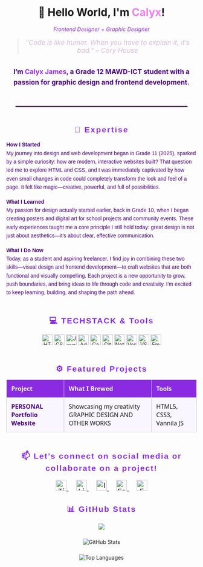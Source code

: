 <!-- Main Heading -->
<h1 align="center">
  👋 Hello World, I'm <span style="color: violet;">Calyx</span>!
</h1>

<p align="center" style="color:#8A2BE2; font-style: italic;">
  Frontend Designer + Graphic Designer
</p>

<!-- Inspiring/Funny Quote -->
<blockquote align="center" style="font-size: 1.1rem; color:#D8BFD8; font-style: italic; margin-top: 1rem; padding: 0 1rem;">
  "Code is like humor. When you have to explain it, it’s bad." – Cory House
</blockquote>

<!-- Intro Paragraph -->
<p align="center" style="font-weight: bold; font-size: 1.1rem; max-width: 90vw; margin: 2rem auto; color: #4b0082; line-height: 1.6;">
  I’m <span style="color: #9b30ff;">Calyx James</span>, a Grade 12 MAWD-ICT student with a passion for 
  <strong>graphic design</strong> and <strong>frontend development</strong>.
</p>

<hr style="border: 1px dotted violet; margin: 3rem auto; max-width: 90%;" />

<!-- Expertise Section -->
<h2 style="color: #8A2BE2; font-family: 'Verdana', sans-serif; letter-spacing: 0.12em; text-align: center; margin-bottom: 1rem;">
  🎯 Expertise
</h2>

<p style="max-width: 90vw; margin: 1rem auto; color: #4b0082; font-family: 'Verdana', sans-serif; line-height: 1.6;">
  <strong>How I Started</strong><br/>
  My journey into design and web development began in Grade 11 (2025), sparked by a simple curiosity: how are modern, interactive websites built? That question led me to explore HTML and CSS, and I was immediately captivated by how even small changes in code could completely transform the look and feel of a page. It felt like magic—creative, powerful, and full of possibilities.
</p>

<p style="max-width: 90vw; margin: 1rem auto; color: #4b0082; font-family: 'Verdana', sans-serif; line-height: 1.6;">
  <strong>What I Learned</strong><br/>
  My passion for design actually started earlier, back in Grade 10, when I began creating posters and digital art for school projects and community events. These early experiences taught me a core principle I still hold today: great design is not just about aesthetics—it’s about clear, effective communication.
</p>

<p style="max-width: 90vw; margin: 1rem auto 3rem auto; color: #4b0082; font-family: 'Verdana', sans-serif; line-height: 1.6;">
  <strong>What I Do Now</strong><br/>
  Today, as a student and aspiring freelancer, I find joy in combining these two skills—visual design and frontend development—to craft websites that are both functional and visually compelling. Each project is a new opportunity to grow, push boundaries, and bring ideas to life through code and creativity. I’m excited to keep learning, building, and shaping the path ahead.
</p>

<!-- Techstack & Tools -->
<h2 style="color:#8A2BE2; font-family: 'Verdana', sans-serif; letter-spacing: 0.1em; text-align:center; margin-bottom: 1rem;">
  💻 TECHSTACK & Tools
</h2>
<p align="center" style="max-width: 90vw; margin: auto 0 3rem 0;">
  <img src="https://img.shields.io/badge/HTML-E34F26?style=for-the-badge&logo=html5&logoColor=white" alt="HTML" style="height: 28px;" />
  <img src="https://img.shields.io/badge/CSS-1572B6?style=for-the-badge&logo=css3&logoColor=white" alt="CSS" style="height: 28px;" />
  <img src="https://img.shields.io/badge/JavaScript-F7DF1E?style=for-the-badge&logo=javascript&logoColor=black" alt="JavaScript" style="height: 28px;" />
  <img src="https://img.shields.io/badge/Adobe%20Photoshop-31A8FF?style=for-the-badge&logo=adobephotoshop&logoColor=white" alt="Adobe Photoshop" style="height: 28px;" />
  <img src="https://img.shields.io/badge/Canva-00C4CC?style=for-the-badge&logo=canva&logoColor=white" alt="Canva" style="height: 28px;" />
  <img src="https://img.shields.io/badge/GitHub-181717?style=for-the-badge&logo=github&logoColor=white" alt="GitHub" style="height: 28px;" />
  <img src="https://img.shields.io/badge/Netlify-00C7B7?style=for-the-badge&logo=netlify&logoColor=white" alt="Netlify" style="height: 28px;" />
  <img src="https://img.shields.io/badge/Vercel-000000?style=for-the-badge&logo=vercel&logoColor=white" alt="Vercel" style="height: 28px;" />
  <img src="https://img.shields.io/badge/VS%20Code-0078D7?style=for-the-badge&logo=visual-studio-code&logoColor=white" alt="VS Code" style="height: 28px;" />
  <img src="https://img.shields.io/badge/EmailJS-D14836?style=for-the-badge&logo=emailjs&logoColor=white" alt="EmailJS" style="height: 28px;" />
</p>

<!-- Featured Projects -->
<h2 align="center" style="color:#8A2BE2; font-family:'Verdana', sans-serif; letter-spacing: 0.1em; margin-bottom: 1rem;">
  ⚙️ Featured Projects
</h2>

<div align="center" style="overflow-x:auto; max-width: 95vw;">
  <table style="width: 100%; border-collapse: collapse; text-align: left; margin: auto; font-family: 'Segoe UI', Tahoma, Geneva, Verdana, sans-serif;">
    <thead>
      <tr style="background-color: #8A2BE2; color: white;">
        <th style="padding: 12px; border: 1px solid #ccc;">Project</th>
        <th style="padding: 12px; border: 1px solid #ccc;">What I Brewed</th>
        <th style="padding: 12px; border: 1px solid #ccc;">Tools</th>
      </tr>
    </thead>
    <tbody>
      <tr style="background-color: #f9f6ff;">
        <td style="padding: 12px; border: 1px solid #ccc;">
          <a href="https://lyxdevportfolio.vercel.app" target="_blank" style="color: #4B0082; font-weight: bold; text-decoration: none;">
            PERSONAL Portfolio Website
          </a>
        </td>
        <td style="padding: 12px; border: 1px solid #ccc;">Showcasing my creativity GRAPHIC DESIGN AND OTHER WORKS</td>
        <td style="padding: 12px; border: 1px solid #ccc;">HTML5, CSS3, Vannila JS</td>
      </tr>
    </tbody>
  </table>
</div>

<!-- Social Section -->
<h2 style="color:#8A2BE2; font-family: 'Verdana', sans-serif; letter-spacing: 0.1em; margin-top: 3rem; margin-bottom: 1rem; text-align:center;">
📫 Let’s connect on social media or collaborate on a project!
</h2>
<p align="center" style="font-size: 1.2rem;">
  <a href="https://www.tiktok.com/@html.lyxxqt" target="_blank" rel="noopener noreferrer" style="margin: 0 10px;">
    <img src="https://img.shields.io/badge/TikTok-000000?style=for-the-badge&logo=tiktok&logoColor=white" alt="TikTok" style="height: 28px;" />
  </a>
  <a href="https://linkedin.com/in/lyxxqt/" target="_blank" rel="noopener noreferrer" style="margin: 0 10px;">
    <img src="https://img.shields.io/badge/LinkedIn-0077B5?style=for-the-badge&logo=linkedin&logoColor=white" alt="LinkedIn" style="height: 28px;" />
  </a>
  <a href="https://instagram.com/lyxxqt" target="_blank" rel="noopener noreferrer" style="margin: 0 10px;">
    <img src="https://img.shields.io/badge/Instagram-E4405F?style=for-the-badge&logo=instagram&logoColor=white" alt="Instagram" style="height: 28px;" />
  </a>
  <a href="https://www.facebook.com/lyxxqt" target="_blank" rel="noopener noreferrer" style="margin: 0 10px;">
    <img src="https://img.shields.io/badge/Facebook-1877F2?style=for-the-badge&logo=facebook&logoColor=white" alt="Facebook" style="height: 28px;" />
  </a>
  <a href="mailto:lyxxqt@gmail.com" target="_blank" rel="noopener noreferrer" style="margin: 0 10px;">
    <img src="https://img.shields.io/badge/Email-D14836?style=for-the-badge&logo=gmail&logoColor=white" alt="Email" style="height: 28px;" />
  </a>
</p>

<!-- GitHub Stats -->
<h2 style="color:#8A2BE2; font-family:'Verdana', sans-serif; letter-spacing: 0.1em; text-align:center;">
  📊 GitHub Stats
</h2>

<p align="center" style="margin-bottom: 1.5rem;">
  <img src="https://github-readme-streak-stats.herokuapp.com/?user=lyxxqtt&theme=radical" />
</p>

<p align="center" style="margin-bottom: 1.5rem;">
  <img src="https://github-readme-stats.vercel.app/api?username=lyxxqtt&show_icons=true&theme=radical&hide_border=false&include_all_commits=true&count_private=true" alt="GitHub Stats" style="max-width: 100%; height: auto;" />
</p>

<p align="center">
  <img src="https://github-readme-stats.vercel.app/api/top-langs/?username=lyxxqtt&layout=compact&theme=radical&hide_border=false" alt="Top Languages" style="max-width: 100%; height: auto;" />
</p>
